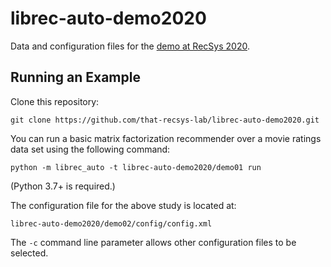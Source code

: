 # librec-auto-demo2020
Data and configuration files for the [demo at RecSys 2020](https://dl.acm.org/doi/10.1145/3383313.3411525).

## Running an Example

Clone this repository:

```
git clone https://github.com/that-recsys-lab/librec-auto-demo2020.git
```

You can run a basic matrix factorization recommender over a movie ratings data set using the following command:

```
python -m librec_auto -t librec-auto-demo2020/demo01 run
```

(Python 3.7+ is required.)

The configuration file for the above study is located at:

```
librec-auto-demo2020/demo02/config/config.xml
```

The `-c` command line parameter allows other configuration files to be selected.
